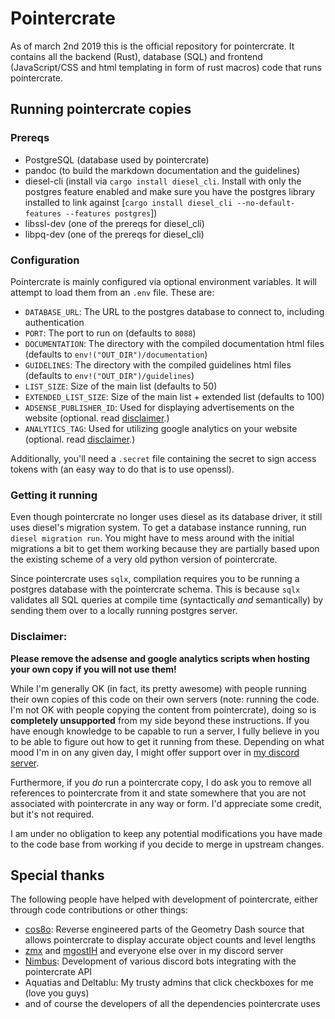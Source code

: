 # Pointercrate

As of march 2nd 2019 this is the official repository for pointercrate. It contains all the backend (Rust), database (SQL) and frontend (JavaScript/CSS and html templating in form of rust macros) code that runs pointercrate.

## Running pointercrate copies

### Prereqs

- PostgreSQL (database used by pointercrate)
- pandoc     (to build the markdown documentation and the guidelines)
- diesel-cli (install via `cargo install diesel_cli`. Install with only the postgres feature enabled and make sure you have the postgres library installed to link against [`cargo install diesel_cli --no-default-features --features postgres`])
- libssl-dev (one of the prereqs for diesel_cli)
- libpq-dev (one of the prereqs for diesel_cli)

### Configuration

Pointercrate is mainly configured via optional environment variables. It will attempt to load them from an `.env` file. These are:

- `DATABASE_URL`: The URL to the postgres database to connect to, including authentication
- `PORT`: The port to run on (defaults to `8088`)
- `DOCUMENTATION`: The directory with the compiled documentation html files (defaults to `env!("OUT_DIR")/documentation`)
- `GUIDELINES`: The directory with the compiled guidelines html files (defaults to `env!("OUT_DIR")/guidelines`)
- `LIST_SIZE`: Size of the main list (defaults to 50)
- `EXTENDED_LIST_SIZE`: Size of the main list + extended list (defaults to 100)
- `ADSENSE_PUBLISHER_ID`: Used for displaying advertisements on the website (optional. read [disclaimer](https://github.com/stadust/pointercrate#disclaimer).)
- `ANALYTICS_TAG`: Used for utilizing google analytics on your website (optional. read [disclaimer](https://github.com/stadust/pointercrate#disclaimer).)

Additionally, you'll need a `.secret` file containing the secret to sign access tokens with (an easy way to do that is to use openssl).

### Getting it running

Even though pointercrate no longer uses diesel as its database driver, it still uses diesel's migration system. To get a database instance running, run `diesel migration run`. You might have to mess around with the initial migrations a bit to get them working because they are partially based upon the existing scheme of a very old python version of pointercrate.

Since pointercrate uses `sqlx`, compilation requires you to be running a postgres database with the pointercrate schema. This is because `sqlx` validates all SQL queries at compile time (syntactically _and_ semantically) by sending them over to a locally running postgres server.
 
### Disclaimer:

**Please remove the adsense and google analytics scripts when hosting your own copy if you will not use them!**

While I'm generally OK (in fact, its pretty awesome) with people running their own copies of this code on their own servers (note: running the code. I'm not OK with people copying the content from pointercrate), doing so is **completely unsupported** from my side beyond these instructions. If you have enough knowledge to be capable to run a server, I fully believe in you to be able to figure out how to get it running from these. Depending on what mood I'm in on any given day, I might offer support over in [my discord server](https://discord.gg/sQewUEB).

Furthermore, if you _do_ run a pointercrate copy, I do ask you to remove all references to pointercrate from it and state somewhere that you are not associated with pointercrate in any way or form. I'd appreciate some credit, but it's not required.

I am under no obligation to keep any potential modifications you have made to the code base from working if you decide to merge in upstream changes. 

## Special thanks

The following people have helped with development of pointercrate, either through code contributions or other things:

- [cos8o](https://github.com/cos8o): Reverse engineered parts of the Geometry Dash source that allows pointercrate to display accurate object counts and level lengths
- [zmx](https://github.com/kyurime) and [mgostIH](https://github.com/mgostIH) and everyone else over in my discord server  
- [Nimbus](https://github.com/NimbusGD): Development of various discord bots integrating with the pointercrate API
- Aquatias and Deltablu: My trusty admins that click checkboxes for me (love you guys)
- and of course the developers of all the dependencies pointercrate uses
